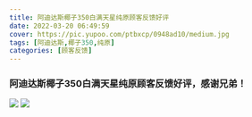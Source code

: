 ```yaml
---
title: 阿迪达斯椰子350白满天星纯原顾客反馈好评
date: 2022-03-20 06:49:59
cover: https://pic.yupoo.com/ptbxcp/0948ad10/medium.jpg
tags: [阿迪达斯,椰子350,纯原]
categories: [顾客反馈]
---
```


###  阿迪达斯椰子350白满天星纯原顾客反馈好评，感谢兄弟！
![](https://pic.yupoo.com/ptbxcp/b46563d5/27676b84.jpg)
![](https://pic.yupoo.com/ptbxcp/0948ad10/2bd51261.jpg)
